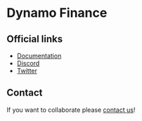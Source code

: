 # Dynamo Finance

## Official links

- [Documentation](https://dynamofinance.github.io/)
- [Discord](https://t.co/4RLMjyVNtG)
- [Twitter](https://twitter.com/DynamoFinance)

## Contact

If you want to collaborate please [contact us](mailto:dynamoprotocol@proton.me?subject=[GitHub]%20Collaboration%20suggestion)!

